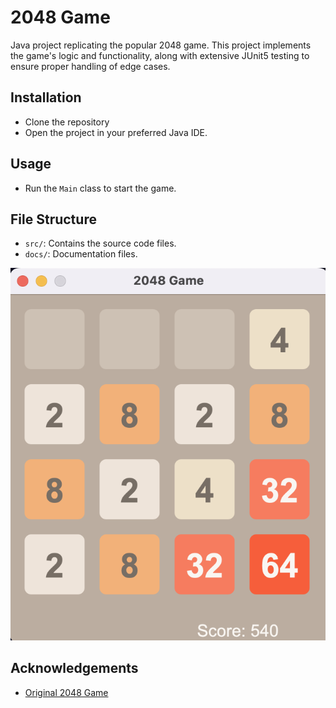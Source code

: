 # 2048 Game

Java project replicating the popular 2048 game. This project implements the game's logic and functionality, along with extensive JUnit5 testing to ensure proper handling of edge cases.

## Installation
- Clone the repository
- Open the project in your preferred Java IDE.

## Usage
- Run the `Main` class to start the game.

## File Structure
- `src/`: Contains the source code files.
- `docs/`: Documentation files.

![Gameplay Screenshot](Gameplay_Screenshot.png)


## Acknowledgements
- [Original 2048 Game](https://play2048.co/)
